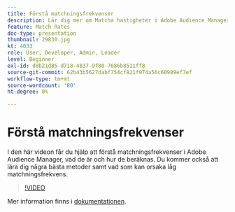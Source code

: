 ```yaml
---
title: Förstå matchningsfrekvenser
description: Lär dig mer om Matcha hastigheter i Adobe Audience Manager, vad de är och hur de beräknas. Lär dig även om bästa praxis och vad som kan orsaka låg matchningsfrekvens.
feature: Match Rates
doc-type: presentation
thumbnail: 29830.jpg
kt: 4033
role: User, Developer, Admin, Leader
level: Beginner
exl-id: d8b21d85-d718-4837-9f80-7686b8511ff8
source-git-commit: 62b43b5627dabf754cf821f974a56c60989ef7ef
workflow-type: tm+mt
source-wordcount: '80'
ht-degree: 0%

---
```


# Förstå matchningsfrekvenser

I den här videon får du hjälp att förstå matchningsfrekvenser i Adobe Audience Manager, vad de är och hur de beräknas. Du kommer också att lära dig några bästa metoder samt vad som kan orsaka låg matchningsfrekvens.

>[!VIDEO](https://video.tv.adobe.com/v/29830/?quality=12)

Mer information finns i [dokumentationen](https://experienceleague.adobe.com/docs/audience-manager/user-guide/features/addressable-audiences.html).
